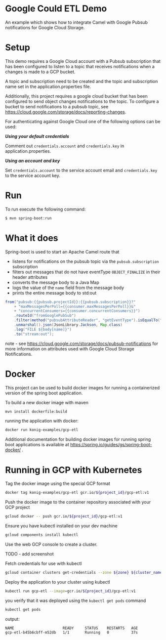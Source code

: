 # Google Could ETL Demo

An example which shows how to integrate Camel with Google Pubsub notifications for Google Cloud Storage.

# Setup

This demo requires a Google Cloud account with a Pubsub subscription that has been configured to listen to a topic that receives notifications when a changes is made to a GCP bucket.

A topic and subscription need to be created and the topic and subscription name set in the application.properties file.

Additionally, this project requires a google cloud bucket that has been configured to send object changes notifications to the topic.  To configure a bucket to send notifications to a pubsub topic, see https://cloud.google.com/storage/docs/reporting-changes.

For authenticating against Google Cloud one of the following options can be used:

**_Using your default credentials_**

Comment out `credentials.account` and `credentials.key` in application.properties.

**_Using an account and key_**

Set `credentials.account` to the service account email and `credentials.key` to the service account key.

# Run

To run execute the following command:

```bash
$ mvn spring-boot:run
```

# What it does

Spring-boot is used to start an Apache Camel route that 
- listens for notifications on the pubsub topic via the ``pubsub.subscription`` subscription
- filters out messages that do not have eventType `OBJECT_FINALIZE` in their header attributes
- converts the message body to a Java Map
- logs the value of the ``name`` field from the message body
- prints the entire message body to std:out

```java
from("pubsub:{{pubsub.projectId}}:{{pubsub.subscription}}?"
    + "maxMessagesPerPoll={{consumer.maxMessagesPerPoll}}&"
    + "concurrentConsumers={{consumer.concurrentConsumers}}")
    .routeId("fromGooglePubSub")
    .filter(method("pubsubAttributeReader", "getEventType").isEqualTo("OBJECT_FINALIZE"))
    .unmarshal().json(JsonLibrary.Jackson, Map.class)
    .log("FILE ${body[name]}")
    .to("stream:out");
```

note - see https://cloud.google.com/storage/docs/pubsub-notifications for more information on attributes used with Google Cloud Storage Notifications.

# Docker

This project can be used to build docker images for running a containerized version of the spring boot application.

To build a new docker image with maven
```bash
mvn install dockerfile:build
```

running the application with docker:
```bash
docker run konig-examples/gcp-etl
```

Additional documentation for building docker images for running spring boot applications is available at https://spring.io/guides/gs/spring-boot-docker/ .

# Running in GCP with Kubernetes

Tag the docker image using the special GCP format
```bash
docker tag konig-examples/gcp-etl gcr.io/${project_id}/gcp-etl:v1
```

Push the docker image to the container repository associated with your GCP project
```bash
gcloud docker -- push gcr.io/${project_id}/gcp-etl:v1
```

Ensure you have kubectl installed on your dev machine
```bash
gcloud components install kubectl
```

Use the web GCP console to create a cluster.

TODO - add screenshot

Fetch credentials for use with kubectl
```bash
gcloud container clusters get-credentials --zone ${zone} ${cluster_name}
```

Deploy the application to your cluster using kubectl
```bash
kubectl run gcp-etl --image=gcr.io/${project_id}/gcp-etl:v1
```

you verify that it was deployed using the ``kubectl get pods`` command
```bash
kubectl get pods
```

output:
```bash
NAME                      READY     STATUS    RESTARTS   AGE
gcp-etl-b45b6cbff-m52db   1/1       Running   0          37s
```
